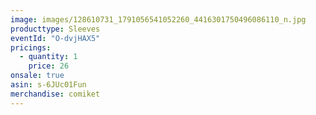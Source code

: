 ```yaml
---
image: images/128610731_1791056541052260_4416301750496086110_n.jpg
producttype: Sleeves
eventId: "O-dvjHAX5"
pricings:
  - quantity: 1
    price: 26
onsale: true
asin: s-6JUc01Fun
merchandise: comiket
---
```


